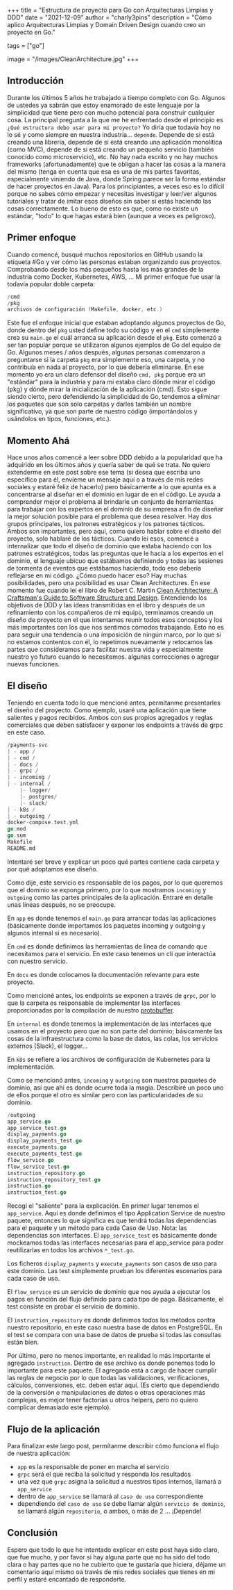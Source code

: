 +++
title = "Estructura de proyecto para Go con Arquitecturas Limpias y DDD"
date = "2021-12-09"
author = "charly3pins"
description = "Cómo aplico Arquitecturas Limpias y Domain Driven Design cuando creo un proyecto en Go."

tags = ["go"]

image = "/images/CleanArchitecture.jpg"
+++
## Introducción
Durante los últimos 5 años he trabajado a tiempo completo con Go. Algunos de ustedes ya sabrán que estoy enamorado de este lenguaje por la simplicidad que tiene pero con mucho potencial para construir cualquier cosa. La principal pregunta a la que me he enfrentado desde el principio es `¿Qué estructura debo usar para mi proyecto?` Yo diría que todavía hoy no lo sé y como siempre en nuestra industria... `depende`. Depende de si está creando una libreria, depende de si está creando una aplicación monolítica (como MVC), depende de si está creando un pequeño servicio (también conocido como microservicio), etc. No hay nada escrito y no hay muchos frameworks (afortunadamente) que te obligan a hacer las cosas a la manera del mismo (tenga en cuenta que esa es una de mis partes favoritas, especialmente viniendo de Java, donde Spring parece ser la forma estándar de hacer proyectos en Java). Para los principiantes, a veces eso es lo difícil porque no sabes cómo empezar y necesitas investigar y leer/ver algunos tutoriales y tratar de imitar esos diseños sin saber si estás haciendo las cosas correctamente. Lo bueno de esto es que, como no existe un estándar, "todo" lo que hagas estará bien (aunque a veces es peligroso).

## Primer enfoque
Cuando comencé, busqué muchos repositorios en GitHub usando la etiqueta #Go y ver cómo las personas estaban organizando sus proyectos. Comprobando desde los más pequeños hasta los más grandes de la industria como Docker, Kubernetes, AWS, ... Mi primer enfoque fue usar la todavía popular doble carpeta:
```go
/cmd
/pkg
archivos de configuración (Makefile, docker, etc.)
```
Este fue el enfoque inicial que estaban adoptando algunos proyectos de Go, donde dentro del `pkg` usted define todo su código y en el `cmd` simplemente crea su `main.go` el cuál arranca su aplicación desde el `pkg`. Esto comenzó a ser tan popular porque se utilizaron algunos ejemplos de Go del equipo de Go. Algunos meses / años después, algunas personas comenzaron a preguntarse si la carpeta `pkg` era simplemente eso, una carpeta, y no contribuía en nada al proyecto, por lo que debería eliminarse. En ese momento yo era un claro defensor del diseño `cmd, pkg` porque era un "estándar" para la industria y para mí estaba claro dónde mirar el código (pkg) y dónde mirar la inicialización de la aplicación (cmd). Esto sigue siendo cierto, pero defendiendo la simplicidad de Go, tendemos a eliminar los paquetes que son solo carpetas y darles también un nombre significativo, ya que son parte de nuestro código (importándolos y usándolos en tipos, funciones, etc.).

## Momento Ahá
Hace unos años comencé a leer sobre DDD debido a la popularidad que ha adquirido en los últimos años y quería saber de qué se trata. No quiero extenderme en este post sobre ese tema (si desea que escriba uno específico para él, envíeme un mensaje aquí o a través de mis redes sociales y estaré feliz de hacerlo) pero básicamente a lo que apunta es a concentrarse al diseñar en el dominio en lugar de en el código. Le ayuda a comprender mejor el problema al brindarle un conjunto de herramientas para trabajar con los expertos en el dominio de su empresa a fin de diseñar la mejor solución posible para el problema que desea resolver. Hay dos grupos principales, los patrones estratégicos y los patrones tácticos. Ambos son importantes, pero aquí, como quiero hablar sobre el diseño del proyecto, solo hablaré de los tácticos. Cuando leí esos, comencé a internalizar que todo el diseño de dominio que estaba haciendo con los patrones estratégicos, todas las preguntas que le hacía a los expertos en el dominio, el lenguaje ubicuo que estábamos definiendo y todas las sesiones de tormenta de eventos que estábamos haciendo, todo eso debería reflejarse en mi código. ¿Cómo puedo hacer eso? Hay muchas posibilidades, pero una posibilidad es usar Clean Architectures.
En ese momento fue cuando leí el libro de Robert C. Martin [Clean Architecture: A Craftsman's Guide to Software Structure and Design](https://amzn.to/49QTnYt). Entendiendo los objetivos de DDD y las ideas transmitidas en el libro y después de un refinamiento con los compañeros de mi equipo, terminamos creando un diseño de proyecto en el que intentamos reunir todos esos conceptos y los más importantes con los que nos sentimos cómodos trabajando. Esto no es para seguir una tendencia o una imposición de ningún marco, por lo que si no estamos contentos con él, lo repetimos nuevamente y retocamos las partes que consideramos para facilitar nuestra vida y especialmente nuestro yo futuro cuando lo necesitemos. algunas correcciones o agregar nuevas funciones.

## El diseño
Teniendo en cuenta todo lo que mencioné antes, permítanme presentarles el diseño del proyecto. Como ejemplo, usaré una aplicación que tiene salientes y pagos recibidos. Ambos con sus propios agregados y reglas comerciales que deben satisfacer y exponer los endpoints a través de grpc en este caso.
```go
/payments-svc
| - app /
| - cmd /
| - docs /
| - grpc /
| - incoming /
| - internal /
	|- logger/
	|- postgres/
	|- slack/
| - k8s /
| - outgoing /
docker-compose.test.yml
go.mod
go.sum
Makefile
README.md
```
Intentaré ser breve y explicar un poco qué partes contiene cada carpeta y por qué adoptamos ese diseño.

Como dije, este servicio es responsable de los pagos, por lo que queremos que el dominio se exponga primero, por lo que mostramos `incoming` y `outgoing` como las partes principales de la aplicación. Entraré en detalle unas líneas después, no se preocupe.

En `app` es donde tenemos el `main.go` para arrancar todas las aplicaciones (básicamente donde importamos los paquetes incoming y outgoing y algunos internal si es necesario).

En `cmd` es donde definimos las herramientas de línea de comando que necesitamos para el servicio. En este caso tenemos un cli que interactúa con nuestro servicio.

En `docs` es donde colocamos la documentación relevante para este proyecto.

Como mencioné antes, los endpoints se exponen a través de `grpc`, por lo que la carpeta es responsable de implementar las interfaces proporcionadas por la compilación de nuestro [protobuffer](https://developers.google.com/protocol-buffers).

En `internal` es donde tenemos la implementación de las interfaces que usamos en el proyecto pero que no son parte del dominio; básicamente las cosas de la infraestructura como la base de datos, las colas, los servicios externos (Slack), el logger...

En `k8s` se refiere a los archivos de configuración de Kubernetes para la implementación.

Como se mencionó antes, `incoming` y `outgoing` son nuestros paquetes de dominio, así que ahí es donde ocurre toda la magia. Describiré un poco uno de ellos porque el otro es similar pero con las particularidades de su dominio.

```go
/outgoing
app_service.go
app_service_test.go
display_payments.go
display_payments_test.go
execute_payments.go
execute_payments_test.go
flow_service.go
flow_service_test.go
instruction_repository.go
instruction_repository_test.go
instruction.go
instruction_test.go
```

Recogí el "saliente" para la explicación. En primer lugar tenemos el `app_service`. Aquí es donde definimos el tipo Application Service de nuestro paquete, entonces lo que significa es que tendrá todas las dependencias para el paquete y un método para cada Caso de Uso. Nota: las dependencias son interfaces. El `app_service_test` es básicamente donde mockeamos todas las interfaces necesarias para el app_service para poder reutilizarlas en todos los archivos `*_test.go`.

Los ficheros `display_payments` y `execute_payments` son casos de uso para este dominio. Las test simplemente prueban los diferentes escenarios para cada caso de uso.

El `flow_service` es un servicio de dominio que nos ayuda a ejecutar los pagos en función del flujo definido para cada tipo de pago. Básicamente, el test consiste en probar el servicio de dominio.

El `instruction_repository` es donde definimos todos los métodos contra nuestro repositorio, en este caso nuestra base de datos en PostgreSQL. En el test se compara con una base de datos de prueba si todas las consultas están bien.

Por último, pero no menos importante, en realidad lo más importante el agregado `instruction`. Dentro de ese archivo es donde ponemos todo lo importante para este paquete. El agregado está a cargo de hacer cumplir las reglas de negocio por lo que todas las validaciones, verificaciones, cálculos, conversiones, etc. deben estar aquí. (Es cierto que dependiendo de la conversión o manipulaciones de datos o otras operaciones más complejas, es mejor tener factorías u otros helpers, pero no quiero complicar demasiado este ejemplo).

## Flujo de la aplicación

Para finalizar este largo post, permítanme describir cómo funciona el flujo de nuestra aplicación:
- `app` es la responsable de poner en marcha el servicio
- `grpc` será el que reciba la solicitud y responda los resultados
- una vez que `grpc` asigna la solicitud a nuestros tipos internos, llamará a `app_service`
- dentro de `app_service` se llamará al `caso de uso` correspondiente
- dependiendo del `caso de uso` se debe llamar algún `servicio de dominio`, se llamará algún `repositorio`, o ambos, o más de 2 ... ¡Depende!


## Conclusión

Espero que todo lo que he intentado explicar en este post haya sido claro, que fue mucho, y por favor si hay alguna parte que no ha sido del todo clara o hay partes que no he cubierto que te gustaría que hiciera, déjame un comentario aquí mismo oa través de mis redes sociales que tienes en mi perfil y estaré encantado de responderte.
